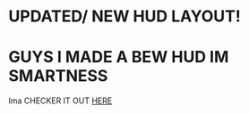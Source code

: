# UPDATED/ NEW HUD LAYOUT! #

<H1>GUYS I MADE A BEW HUD IM SMARTNESS</H1>
<p>Ima CHECKER IT OUT <a href="https://mnblocker.github.io/astrov2/)https://mnblocker.github.io/astrov2/">HERE</a>
</p>
